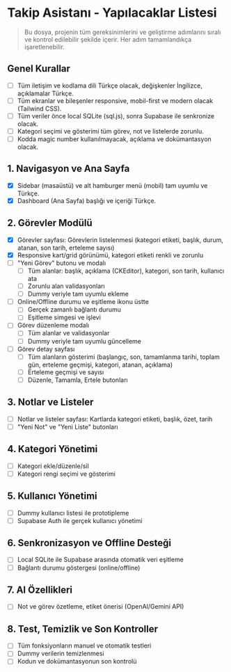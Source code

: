 # Takip Asistanı - Yapılacaklar Listesi

> Bu dosya, projenin tüm gereksinimlerini ve geliştirme adımlarını sıralı ve kontrol edilebilir şekilde içerir. Her adım tamamlandıkça işaretlenebilir.

## Genel Kurallar
- [ ] Tüm iletişim ve kodlama dili Türkçe olacak, değişkenler İngilizce, açıklamalar Türkçe.
- [ ] Tüm ekranlar ve bileşenler responsive, mobil-first ve modern olacak (Tailwind CSS).
- [ ] Tüm veriler önce local SQLite (sql.js), sonra Supabase ile senkronize olacak.
- [ ] Kategori seçimi ve gösterimi tüm görev, not ve listelerde zorunlu.
- [ ] Kodda magic number kullanılmayacak, açıklama ve dokümantasyon olacak.

## 1. Navigasyon ve Ana Sayfa
- [x] Sidebar (masaüstü) ve alt hamburger menü (mobil) tam uyumlu ve Türkçe.
- [x] Dashboard (Ana Sayfa) başlığı ve içeriği Türkçe.

## 2. Görevler Modülü
- [x] Görevler sayfası: Görevlerin listelenmesi (kategori etiketi, başlık, durum, atanan, son tarih, erteleme sayısı)
- [x] Responsive kart/grid görünümü, kategori etiketi renkli ve zorunlu
- [ ] "Yeni Görev" butonu ve modalı
  - [ ] Tüm alanlar: başlık, açıklama (CKEditor), kategori, son tarih, kullanıcı ata
  - [ ] Zorunlu alan validasyonları
  - [ ] Dummy veriyle tam uyumlu ekleme
- [ ] Online/Offline durumu ve eşitleme ikonu üstte
  - [ ] Gerçek zamanlı bağlantı durumu
  - [ ] Eşitleme simgesi ve işlevi
- [ ] Görev düzenleme modalı
  - [ ] Tüm alanlar ve validasyonlar
  - [ ] Dummy veriyle tam uyumlu güncelleme
- [ ] Görev detay sayfası
  - [ ] Tüm alanların gösterimi (başlangıç, son, tamamlanma tarihi, toplam gün, erteleme geçmişi, kategori, atanan, açıklama)
  - [ ] Erteleme geçmişi ve sayısı
  - [ ] Düzenle, Tamamla, Ertele butonları

## 3. Notlar ve Listeler
- [ ] Notlar ve listeler sayfası: Kartlarda kategori etiketi, başlık, özet, tarih
- [ ] "Yeni Not" ve "Yeni Liste" butonları

## 4. Kategori Yönetimi
- [ ] Kategori ekle/düzenle/sil
- [ ] Kategori rengi seçimi ve gösterimi

## 5. Kullanıcı Yönetimi
- [ ] Dummy kullanıcı listesi ile prototipleme
- [ ] Supabase Auth ile gerçek kullanıcı yönetimi

## 6. Senkronizasyon ve Offline Desteği
- [ ] Local SQLite ile Supabase arasında otomatik veri eşitleme
- [ ] Bağlantı durumu göstergesi (online/offline)

## 7. AI Özellikleri
- [ ] Not ve görev özetleme, etiket önerisi (OpenAI/Gemini API)

## 8. Test, Temizlik ve Son Kontroller
- [ ] Tüm fonksiyonların manuel ve otomatik testleri
- [ ] Dummy verilerin temizlenmesi
- [ ] Kodun ve dokümantasyonun son kontrolü 